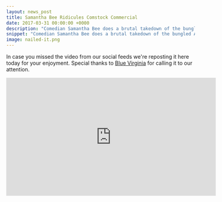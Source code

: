 ```yaml
---
layout: news_post
title: Samantha Bee Ridicules Comstock Commercial
date: 2017-03-31 00:00:00 +0000
description: "Comedian Samantha Bee does a brutal takedown of the bungled ACA repeal and slams Barbara Comstock in the process."
snippet: "Comedian Samantha Bee does a brutal takedown of the bungled ACA repeal and slams Barbara Comstock in the process."
image: nailed-it.png
---
```


In case you missed the video from our social feeds we're reposting it here today for your enjoyment. Special thanks to [Blue Virginia](http://bluevirginia.us/2017/03/video-samantha-bee-features-ad-thanking-barbara-comstock-supporting-trumpcareryancare) for calling it to our attention.

<iframe width="560" height="315" src="https://www.youtube.com/embed/t44l_YM7j2I" frameborder="0" allowfullscreen></iframe>
